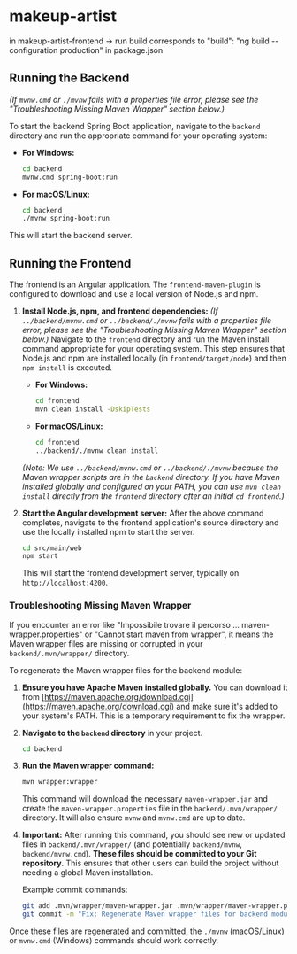 # makeup-artist

in makeup-artist-frontend -> run build corresponds to "build": "ng build --configuration production" in package.json

## Running the Backend

*(If `mvnw.cmd` or `./mvnw` fails with a properties file error, please see the "Troubleshooting Missing Maven Wrapper" section below.)*

To start the backend Spring Boot application, navigate to the `backend` directory and run the appropriate command for your operating system:

- **For Windows:**
  ```bash
  cd backend
  mvnw.cmd spring-boot:run
  ```

- **For macOS/Linux:**
  ```bash
  cd backend
  ./mvnw spring-boot:run
  ```

This will start the backend server.

## Running the Frontend

The frontend is an Angular application. The `frontend-maven-plugin` is configured to download and use a local version of Node.js and npm.

1.  **Install Node.js, npm, and frontend dependencies:**
    *(If `../backend/mvnw.cmd` or `../backend/./mvnw` fails with a properties file error, please see the "Troubleshooting Missing Maven Wrapper" section below.)*
    Navigate to the `frontend` directory and run the Maven install command appropriate for your operating system. This step ensures that Node.js and npm are installed locally (in `frontend/target/node`) and then `npm install` is executed.

    - **For Windows:**
      ```bash
      cd frontend
      mvn clean install -DskipTests
      ```

    - **For macOS/Linux:**
      ```bash
      cd frontend
      ../backend/./mvnw clean install
      ```
    *(Note: We use `../backend/mvnw.cmd` or `../backend/./mvnw` because the Maven wrapper scripts are in the `backend` directory. If you have Maven installed globally and configured on your PATH, you can use `mvn clean install` directly from the `frontend` directory after an initial `cd frontend`.)*

2.  **Start the Angular development server:**
    After the above command completes, navigate to the frontend application's source directory and use the locally installed npm to start the server.

    ```bash
    cd src/main/web
    npm start
    ```
    This will start the frontend development server, typically on `http://localhost:4200`.

### Troubleshooting Missing Maven Wrapper

If you encounter an error like "Impossibile trovare il percorso ... maven-wrapper.properties" or "Cannot start maven from wrapper", it means the Maven wrapper files are missing or corrupted in your `backend/.mvn/wrapper/` directory.

To regenerate the Maven wrapper files for the backend module:

1.  **Ensure you have Apache Maven installed globally.** You can download it from [https://maven.apache.org/download.cgi](https://maven.apache.org/download.cgi) and make sure it's added to your system's PATH. This is a temporary requirement to fix the wrapper.
2.  **Navigate to the `backend` directory** in your project.
    ```bash
    cd backend
    ```
3.  **Run the Maven wrapper command:**
    ```bash
    mvn wrapper:wrapper
    ```
    This command will download the necessary `maven-wrapper.jar` and create the `maven-wrapper.properties` file in the `backend/.mvn/wrapper/` directory. It will also ensure `mvnw` and `mvnw.cmd` are up to date.
4.  **Important:** After running this command, you should see new or updated files in `backend/.mvn/wrapper/` (and potentially `backend/mvnw`, `backend/mvnw.cmd`). **These files should be committed to your Git repository.** This ensures that other users can build the project without needing a global Maven installation.

    Example commit commands:
    ```bash
    git add .mvn/wrapper/maven-wrapper.jar .mvn/wrapper/maven-wrapper.properties mvnw mvnw.cmd
    git commit -m "Fix: Regenerate Maven wrapper files for backend module"
    ```

Once these files are regenerated and committed, the `./mvnw` (macOS/Linux) or `mvnw.cmd` (Windows) commands should work correctly.